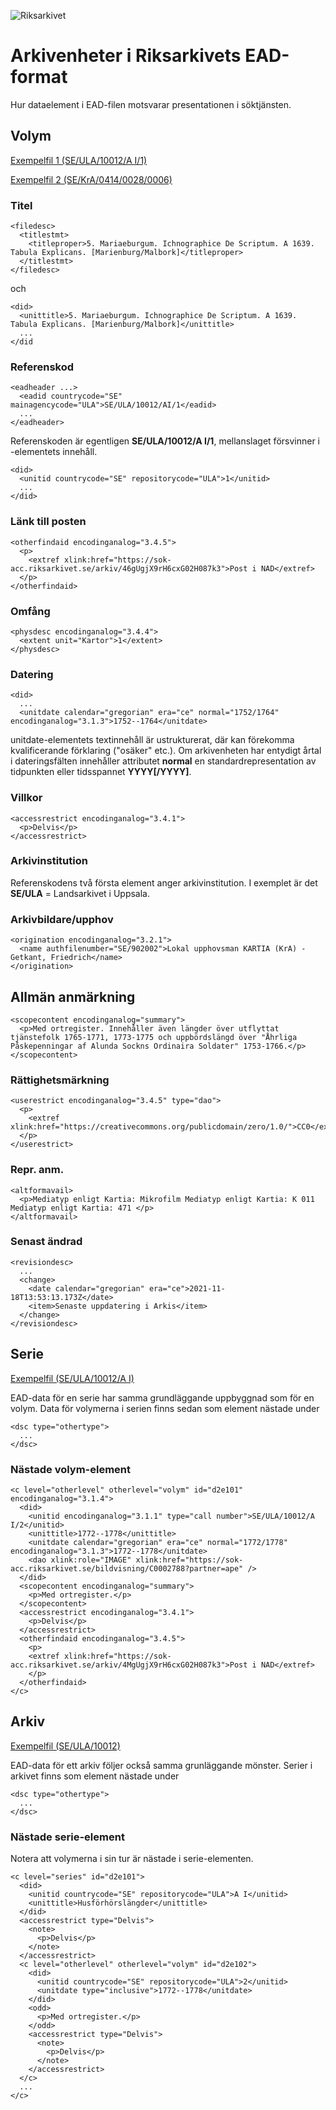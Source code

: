 ![Riksarkivet](https://sok.riksarkivet.se/Administration/Images/Layout/logo2.png)

# Arkivenheter i Riksarkivets EAD-format

Hur dataelement i EAD-filen motsvarar presentationen i söktjänsten.

## Volym

[Exempelfil 1 (SE/ULA/10012/A I/1)](examples/data/ra-ead-volym-se-ula-10012-aI1.xml)

[Exempelfil 2 (SE/KrA/0414/0028/0006)](examples/data/ra-ead-volym-se-kra-0414-0028-0006.xml)

### Titel

    <filedesc>
      <titlestmt>
        <titleproper>5. Mariaeburgum. Ichnographice De Scriptum. A 1639. Tabula Explicans. [Marienburg/Malbork]</titleproper>
      </titlestmt>
    </filedesc>

och

    <did>
      <unittitle>5. Mariaeburgum. Ichnographice De Scriptum. A 1639. Tabula Explicans. [Marienburg/Malbork]</unittitle>
      ...
    </did

### Referenskod

    <eadheader ...>
      <eadid countrycode="SE" mainagencycode="ULA">SE/ULA/10012/AI/1</eadid>
      ...
    </eadheader>

Referenskoden är egentligen **SE/ULA/10012/A I/1**, mellanslaget försvinner i <eadid>-elementets innehåll.

    <did>
      <unitid countrycode="SE" repositorycode="ULA">1</unitid>
      ...
    </did>
  
### Länk till posten

    <otherfindaid encodinganalog="3.4.5">
      <p>
        <extref xlink:href="https://sok-acc.riksarkivet.se/arkiv/46gUgjX9rH6cxG02H087k3">Post i NAD</extref>
      </p>
    </otherfindaid>
  
### Omfång
      
    <physdesc encodinganalog="3.4.4">
      <extent unit="Kartor">1</extent>
    </physdesc>
      
### Datering
 
    <did>
      ...
      <unitdate calendar="gregorian" era="ce" normal="1752/1764" encodinganalog="3.1.3">1752--1764</unitdate>

unitdate-elementets textinnehåll är ustrukturerat, där kan förekomma kvalificerande förklaring ("osäker" etc.). Om arkivenheten har entydigt årtal i dateringsfälten innehåller attributet **normal** en standardrepresentation av tidpunkten eller tidsspannet **YYYY[/YYYY]**.
  
### Villkor
  
    <accessrestrict encodinganalog="3.4.1">
      <p>Delvis</p>
    </accessrestrict>
      
### Arkivinstitution

Referenskodens två första element anger arkivinstitution. I exemplet är det **SE/ULA** = Landsarkivet i Uppsala.
      
### Arkivbildare/upphov
      
    <origination encodinganalog="3.2.1">
      <name authfilenumber="SE/902002">Lokal upphovsman KARTIA (KrA) - Getkant, Friedrich</name>
    </origination>
        
## Allmän anmärkning
        
    <scopecontent encodinganalog="summary">
      <p>Med ortregister. Innehåller även längder över utflyttat tjänstefolk 1765-1771, 1773-1775 och uppbördslängd över "Åhrliga Påskepenningar af Alunda Sockns Ordinaira Soldater" 1753-1766.</p>
    </scopecontent>
        
### Rättighetsmärkning
        
    <userestrict encodinganalog="3.4.5" type="dao">
      <p>
        <extref xlink:href="https://creativecommons.org/publicdomain/zero/1.0/">CC0</extref>
      </p>
    </userestrict>
      
### Repr. anm.
      
    <altformavail>
      <p>Mediatyp enligt Kartia: Mikrofilm Mediatyp enligt Kartia: K 011 Mediatyp enligt Kartia: 471 </p>
    </altformavail>

### Senast ändrad
        
    <revisiondesc>
      ...
      <change>
        <date calendar="gregorian" era="ce">2021-11-18T13:53:13.173Z</date>
        <item>Senaste uppdatering i Arkis</item>
      </change>
    </revisiondesc>

## Serie

[Exempelfil (SE/ULA/10012/A I)](examples/data/ra-ead-serie.xml)

EAD-data för en serie har samma grundläggande uppbyggnad som för en volym. Data för volymerna i serien finns sedan som element nästade under 
        
    <dsc type="othertype">
      ...
    </dsc>
        
### Nästade volym-element
        
    <c level="otherlevel" otherlevel="volym" id="d2e101" encodinganalog="3.1.4">
      <did>
        <unitid encodinganalog="3.1.1" type="call number">SE/ULA/10012/A I/2</unitid>
        <unittitle>1772--1778</unittitle>
        <unitdate calendar="gregorian" era="ce" normal="1772/1778" encodinganalog="3.1.3">1772--1778</unitdate>
        <dao xlink:role="IMAGE" xlink:href="https://sok-acc.riksarkivet.se/bildvisning/C0002788?partner=ape" />
      </did>
      <scopecontent encodinganalog="summary">
        <p>Med ortregister.</p>
      </scopecontent>
      <accessrestrict encodinganalog="3.4.1">
        <p>Delvis</p>
      </accessrestrict>
      <otherfindaid encodinganalog="3.4.5">
        <p>
        <extref xlink:href="https://sok-acc.riksarkivet.se/arkiv/4MgUgjX9rH6cxG02H087k3">Post i NAD</extref>
        </p>
      </otherfindaid>
    </c>

## Arkiv

[Exempelfil (SE/ULA/10012)](examples/data/ra-ead-arkiv.xml)

EAD-data för ett arkiv följer också samma grunläggande mönster. Serier i arkivet finns som element nästade under 
        
    <dsc type="othertype">
      ...
    </dsc>
       
### Nästade serie-element
      
Notera att volymerna i sin tur är nästade i serie-elementen.
      
    <c level="series" id="d2e101">
      <did>
        <unitid countrycode="SE" repositorycode="ULA">A I</unitid>
        <unittitle>Husförhörslängder</unittitle>
      </did>
      <accessrestrict type="Delvis">
        <note>
          <p>Delvis</p>
        </note>
      </accessrestrict>
      <c level="otherlevel" otherlevel="volym" id="d2e102">
        <did>
          <unitid countrycode="SE" repositorycode="ULA">2</unitid>
          <unitdate type="inclusive">1772--1778</unitdate>
        </did>
        <odd>
          <p>Med ortregister.</p>
        </odd>
        <accessrestrict type="Delvis">
          <note>
            <p>Delvis</p>
          </note>
        </accessrestrict>
      </c>
      ...
    </c>
      
